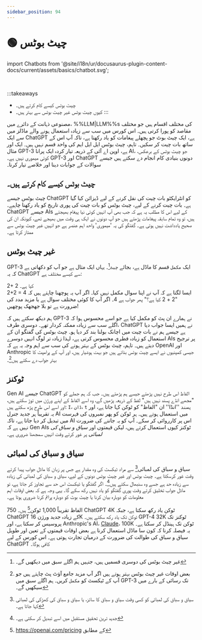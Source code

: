 ```yaml
---
sidebar_position: 94
---
```


# 🟢 چیٹ بوٹس


<!-- import Chatbots from '@site/docs/assets/basics/chatbot.svg'; -->
import Chatbots from '@site/i18n/ur/docusaurus-plugin-content-docs/current/assets/basics/chatbot.svg';


<div style={{textAlign: 'center'}}>
  <Chatbots style={{width:"100%",height:"300px",verticalAlign:"top"}}/>
</div>
<br/>

:::takeaways
- چیٹ بوٹس کیسے کام کرتے ہیں۔
- کیوں چیٹ بوٹس غیر چیٹ بوٹس سے بہتر ہیں۔
:::

مصنوعی ذہانت کے دائرے میں، %%LLM|LLM%%s کی مختلف اقسام ہیں جو مختلف مقاصد کو پورا کرتی ہیں۔ اس کورس میں سب سے زیادہ استعمال ہونے والے ماڈلز میں سے ایک ChatGPT ہے، ایک چیٹ بوٹ جو پچھلے پیغامات کو یاد رکھتا ہے، تاکہ آپ اس کے ساتھ بات چیت کر سکیں۔ تاہم، چیٹ بوٹس ایل ایل ایم کی واحد قسم نہیں ہیں۔ ایک اور مثال GPT-3 ہے، اوپن اے آئی کے ذریعہ تیار کردہ ایک پرانا AI، جو چیٹ بوٹس کے برعکس، کوئی میموری نہیں ہے۔ GPT-3 اور ChatGPT دونوں بنیادی کام انجام دے سکتے ہیں جیسے سوالات کے جوابات دینا اور خلاصے تیار کرنا۔

## چیٹ بوٹس کیسے کام کرتے ہیں۔

چیٹ بوٹس جیسے ChatGPT کو انٹرایکٹو بات چیت کی نقل کرنے کے لیے ڈیزائن کیا گیا ہے۔ بات چیت کرنے کے لیے، چیٹ بوٹس کو بات چیت کی پوری تاریخ کو یاد رکھنا چاہیے۔ ChatGPT جیسے AIs کے لیے اس کا مطلب یہ ہے کہ جب بھی آپ انہیں کوئی نیا پیغام بھیجتے ہیں، تو وہ تمام سابقہ پیغامات پڑھتے ہیں جو آپ دونوں نے ایک ہی وقت میں بھیجے تھے، کیونکہ ان کی صحیح یادداشت نہیں ہوتی ہے۔ گفتگو کی یہ 'میموری' واحد اہم عنصر ہے جو انہیں غیر چیٹ بوٹس سے ممتاز کرتا ہے۔

## غیر چیٹ بوٹس

GPT-3 ایک `مکمل` قسم کا ماڈل ہے، بجائے `چیٹ`[^a]۔ یہاں ایک مثال ہے جو آپ کو دکھاتی ہے کہ یہ ChatGPT سے کیسے مختلف ہے:

<AIInput>
2+ کیا ہے۔
</AIInput>

<AIOutput title="GPT-3 output">
2
<br/>
2+2 = 4
</AIOutput>

<AIOutput title="ChatGPT output">
ایسا لگتا ہے کہ آپ نے اپنا سوال مکمل نہیں کیا۔ اگر آپ یہ پوچھنا چاہتے ہیں کہ "2 + 2 کیا ہے؟" پھر جواب ہے 4۔ اگر آپ کا کوئی مختلف سوال ہے یا مزید مدد کی ضرورت ہے تو بلا جھجھک پوچھیں!
</AIOutput>

ہم دیکھ سکتے ہیں کہ GPT-3 نے ہمارے ان پٹ کو مکمل کیا ہے جو اسے محسوس ہوا کہ اگلے سب سے زیادہ ممکنہ کردار تھے۔ دوسری طرف، ChatGPT نے ہمیں ایسا جواب دیا ہے جیسے ہم نے بات چیت میں اچانک بولنا بند کر دیا ہو۔ چیٹ بوٹس کی گفتگو ان کے استعمال کو زیادہ فطری محسوس کرتی ہے، لہذا زیادہ تر لوگ انہیں دوسرے AIs پر ترجیح دیتے ہیں۔ تاہم، چیٹ بوٹس کے بہتر ہونے کی سب سے اہم وجہ یہ ہے کہ OpenAI اور Anthropic جیسی کمپنیوں نے ایسے چیٹ بوٹس بنائے ہیں جو بہت ہوشیار ہیں، اور آپ کے پرامپٹ کا بہتر جواب دے سکتے ہیں[^b]۔

## ٹوکنز

Gen AI جیسے ChatGPT الفاظ اس طرح نہیں پڑھتے جیسے ہم پڑھتے ہیں۔ جب کہ ہم جملے کو "مجھے انڈے پسند نہیں ہیں" لفظ کے ذریعہ پڑھیں گے، وہ اسے الفاظ کے اپنے ورژن میں توڑ سکتے ہیں، اور اسے اس طرح پڑھ سکتے ہیں: `I`، `ڈان`، `t` `پسند` ''انڈا'' ان "الفاظ" کو ٹوکن کہا جاتا ہے، اور یہ تقریباً ہر جدید جنرل AI میں استعمال ہوتے ہیں۔ ہر ٹوکن کو پھر نمبروں کی فہرست میں تبدیل کر دیا جاتا ہے، تاکہ AI اس پر کارروائی کر سکے۔ آپ کو یہ جاننے کی ضرورت نہیں ہے کہ Gen AIs ٹوکنز کیوں استعمال کرتے ہیں، لیکن قیمتوں اور *سیاق و سباق کی لمبائی* پر غور کرتے وقت انہیں سمجھنا ضروری ہے۔

## سیاق و سباق کی لمبائی

سیاق و سباق کی لمبائی[^l] سے مراد ٹیکسٹ کی وہ مقدار ہے جس پر زبان کا ماڈل جواب پیدا کرتے وقت غور کرسکتا ہے۔ چیٹ بوٹس اور غیر چیٹ بوٹس دونوں کے لیے، سیاق و سباق کی لمبائی کی زیادہ سے زیادہ حد ہے جسے وہ سنبھال سکتے ہیں[^c]۔ اگر گفتگو یا ٹیکسٹ اس حد سے تجاوز کر جاتا ہے، تو ماڈل جواب تخلیق کرتے وقت پوری گفتگو کو یاد نہیں رکھ سکے گا۔ یہی وجہ ہے کہ بعض اوقات اہم معلومات کو دوبارہ بیان کرنا یا چیٹ بوٹ کو دوبارہ پرائم کرنا ضروری ہوتا ہے۔

750 الفاظ تقریباً 1,000 ٹوکن[^d] ہیں۔ ChatGPT 4K ٹوکن یاد رکھ سکتا ہے، جبکہ ChatGPT کے زیادہ جدید ورژن 16K ٹوکن تک یاد رکھ سکتے ہیں۔ GPT-4 32K ٹوکنز تک پروسیس کر سکتا ہے، اور Anthropic's AI، [Claude](https://www.anthropic.com/index/100k-context-windows)، 100K ٹوکن تک ہینڈل کر سکتا ہے۔ یہ فیصلہ کرنا کہ کون سا ماڈل استعمال کرنا ہے بعض اوقات قیمتوں کے تعین اور طویل سیاق و سباق کی طوالت کی ضرورت کے درمیان تجارت ہوتی ہے۔ اس کورس کے لیے ChatGPT کافی ہوگا۔

[^a]: غیر چیٹ بوٹس کی دوسری قسمیں ہیں، جنہیں ہم اگلے سبق میں دیکھیں گے۔
[^b]: بعض اوقات غیر چیٹ بوٹس بہتر ہوتے ہیں اگر آپ مزید جامع آؤٹ پٹ چاہتے ہیں جو آپ کے ٹیکسٹ کو `مکمل` کریں۔ ہم اگلے سبق میں GPT-3 تک رسائی کے بارے میں سیکھیں گے۔
[^c]: جدید ترین تحقیق مستقبل میں اسے تبدیل کر سکتی ہے۔
[^d]: https://openai.com/pricing کے مطابق
[^l]: سیاق و سباق کی لمبائی کو کسی وقت سیاق و سباق کا سائز، یا سیاق و سباق کی کھڑکی کی لمبائی کہا جاتا ہے۔